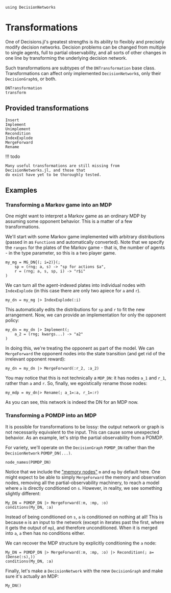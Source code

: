 ```@setup trans
using DecisionNetworks
```

# Transformations

One of Decisions.jl's greatest strengths is its ability to flexibly and precisely modify
decision networks. Decision problems can be changed from multiple to single agents, full to
partial observability, and all sorts of other changes in one line by transforming the
underlying decision network.

Such transformations are subtypes of the `DNTransformation` base class. Transformations can
affect only implemented `DecisionNetwork`s, only their `DecisionGraph`s, or both. 

```@docs
DNTransformation
transform
```

## Provided transformations

```@docs
Insert
Implement
Unimplement
Recondition
IndexExplode
MergeForward
Rename
```

!!! todo

    Many useful transformations are still missing from DecisionNetworks.jl, and those that
    do exist have yet to be thoroughly tested.


## Examples

### Transforming a Markov game into an MDP
One might want to interpret a Markov game as an ordinary MDP by assuming some opponent
behavior. This is a matter of a few transformations.

We'll start with some Markov game implemented with arbitrary distributions (passed in as
`Function`s and automatically converted). Note that we specify the `ranges` for the plates
of the Markov game - that is, the number of agents - in the type parameter, so this is a two
player game. 

```@example trans
my_mg = MG_DN{(; i=2)}(;
    sp = (rng; a, s) -> "sp for actions $a",
    r = (rng; a, s, sp, i) -> "r$i" 
)
```

We can turn all the agent-indexed plates into individual nodes with `IndexExplode` (in this
case there are only two apiece for `a` and `r`).

```@example trans
my_dn = my_mg |> IndexExplode(:i) 
```

This automatically edits the distributions for `sp` and `r` to fit the new arrangement. Now,
we can provide an implementation for only the opponent policy:

```@example trans
my_dn = my_dn |> Implement(;
    a_2 = (rng; kwargs...) -> "a2"
)
```

In doing this, we're treating the opponent as part of the model. We can `MergeForward` the
opponent nodes into the state transition (and get rid of the irrelevant opponent reward):

```@example trans
my_dn = my_dn |> MergeForward(:r_2, :a_2)
```

You may notice that this is not technically a `MDP_DN`: it has nodes `a_1` and `r_1`, rather
than `a` and `r`. So, finally, we egoistically rename those nodes:

```@example trans
my_mdp = my_dn|> Rename(; a_1=:a, r_1=:r)
```

As you can see, this network is indeed the DN for an MDP now.

### Transforming a POMDP into an MDP

It is possible for transformations to be lossy: the output network or graph is not
necessarily equivalent to the input. This can cause some unexpected behavior. As an example,
let's strip the partial observability from a POMDP.

For variety, we'll operate on the `DecisionGraph` `POMDP_DN` rather than the `DecisionNetwork` `POMDP_DN(...)`. 

```@example trans
node_names(POMDP_DN)
```

Notice that we include the ["memory nodes"](@ref) `m` and `mp` by default here. One might
expect to be able to simply `MergeForward` the memory and observation nodes, removing all
the partial-observability machinery, to reach a model where `a` is directly conditioned on
`s`. However, in reality, we see something slightly different:

```@example trans
My_DN = POMDP_DN |> MergeForward(:m, :mp, :o)
conditions(My_DN, :a)
```

Instead of being conditioned on `s`, `a` is conditioned on nothing at all! This is because
`m` is an input to the network (except in iterates past the first, where it gets the output
of `mp`), and therefore unconditioned. When it is merged into `a`, `a` then has no
conditions either.

We can recover the MDP structure by explicitly conditioning the `a` node:

```@example trans
My_DN = POMDP_DN |> MergeForward(:m, :mp, :o) |> Recondition(; a=(Dense(:s),))
conditions(My_DN, :a)
```

Finally, let's make a `DecisionNetwork` with the new `DecisionGraph` and make sure it's
actually an MDP:
```@example trans
My_DN()
```

